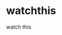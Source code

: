 watchthis
=========

watch this














































































































